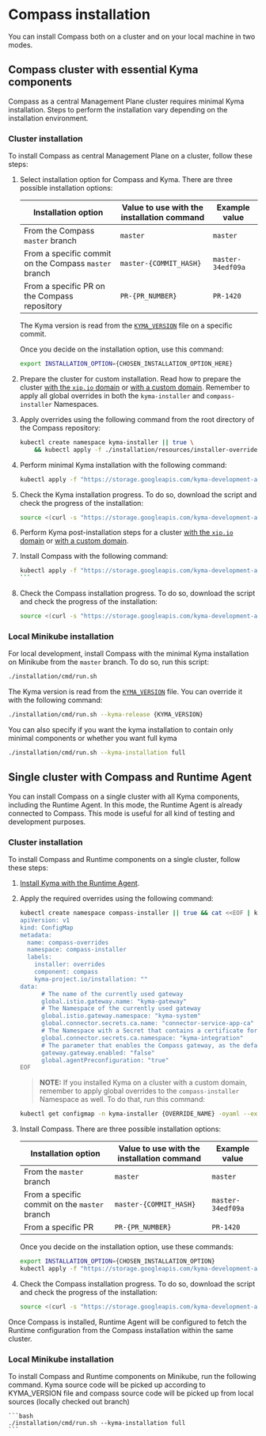 # Compass installation

You can install Compass both on a cluster and on your local machine in two modes.

## Compass cluster with essential Kyma components

Compass as a central Management Plane cluster requires minimal Kyma installation. Steps to perform the installation vary depending on the installation environment.

### Cluster installation

To install Compass as central Management Plane on a cluster, follow these steps:

1. Select installation option for Compass and Kyma. ​There are three possible installation options:

    | Installation option     	| Value to use with the installation command   	| Example value          	|
    |-------------------------	|-------------------	|-------------------------	|
    | From the Compass `master` branch 	| `master`          	| `master`                	|
    | From a specific commit on the Compass `master` branch 	| `master-{COMMIT_HASH}` 	| `master-34edf09a` 	|
    | From a specific PR on the Compass repository       	| `PR-{PR_NUMBER}`         	| `PR-1420`     	|

    The Kyma version is read from the [`KYMA_VERSION`](../../installation/resources/KYMA_VERSION) file on a specific commit.

    Once you decide on the installation option, use this command:

    ```bash
    export INSTALLATION_OPTION={CHOSEN_INSTALLATION_OPTION_HERE}
    ```
1. Prepare the cluster for custom installation. Read how to prepare the cluster [with the `xip.io` domain](https://kyma-project.io/docs/#installation-install-kyma-on-a-cluster-prepare-the-cluster) or [with a custom domain](https://kyma-project.io/docs/#installation-install-kyma-with-your-own-domain-prepare-the-cluster). Remember to apply all global overrides in both the `kyma-installer` and `compass-installer` Namespaces.
1. Apply overrides using the following command from the root directory of the Compass repository:

    ```bash
    kubectl create namespace kyma-installer || true \
        && kubectl apply -f ./installation/resources/installer-overrides-compass-gateway.yaml
    ```
1. Perform minimal Kyma installation with the following command:

    ```bash
    kubectl apply -f "https://storage.googleapis.com/kyma-development-artifacts/compass/${INSTALLATION_OPTION}/kyma-installer.yaml"
    ```
1. Check the Kyma installation progress. To do so, download the script and check the progress of the installation:
    
    ```bash
    source <(curl -s "https://storage.googleapis.com/kyma-development-artifacts/compass/${INSTALLATION_OPTION}/is-kyma-installed.sh")
    ```
1. Perform Kyma post-installation steps for a cluster [with the `xip.io` domain](https://kyma-project.io/docs/#installation-install-kyma-on-a-cluster-post-installation-steps) or [with a custom domain](https://kyma-project.io/docs/#installation-install-kyma-with-your-own-domain-configure-dns-for-the-cluster-load-balancer).
1. Install Compass with the following command: 

    ```bash
    kubectl apply -f "https://storage.googleapis.com/kyma-development-artifacts/compass/${INSTALLATION_OPTION}/compass-installer.yaml"
    ```​   
1. Check the Compass installation progress. To do so, download the script and check the progress of the installation:
   
     ```bash
    source <(curl -s "https://storage.googleapis.com/kyma-development-artifacts/compass/${INSTALLATION_OPTION}/is-installed.sh")
    ```

### Local Minikube installation

For local development, install Compass with the minimal Kyma installation on Minikube from the `master` branch. To do so, run this script:

```bash
./installation/cmd/run.sh
```

The Kyma version is read from the [`KYMA_VERSION`](../../installation/resources/KYMA_VERSION) file. You can override it with the following command:

```bash
./installation/cmd/run.sh --kyma-release {KYMA_VERSION}
```
You can also specify if you want the kyma installation to contain only minimal components or whether you want full kyma

```bash
./installation/cmd/run.sh --kyma-installation full
```

## Single cluster with Compass and Runtime Agent

You can install Compass on a single cluster with all Kyma components, including the Runtime Agent. In this mode, the Runtime Agent is already connected to Compass. This mode is useful for all kind of testing and development purposes.

### Cluster installation

To install Compass and Runtime components on a single cluster, follow these steps:

1. [Install Kyma with the Runtime Agent](https://kyma-project.io/docs/master/components/runtime-agent#installation-installation).
1. Apply the required overrides using the following command:

    ```bash
    kubectl create namespace compass-installer || true && cat <<EOF | kubectl apply -f -
    apiVersion: v1
    kind: ConfigMap
    metadata:
      name: compass-overrides
      namespace: compass-installer
      labels:
        installer: overrides
        component: compass
        kyma-project.io/installation: ""
    data:
          # The name of the currently used gateway
          global.istio.gateway.name: "kyma-gateway"
          # The Namespace of the currently used gateway
          global.istio.gateway.namespace: "kyma-system"
          global.connector.secrets.ca.name: "connector-service-app-ca"
          # The Namespace with a Secret that contains a certificate for the Connector Service
          global.connector.secrets.ca.namespace: "kyma-integration"
          # The parameter that enables the Compass gateway, as the default Kyma gateway is disabled in this installation mode
          gateway.gateway.enabled: "false"
          global.agentPreconfiguration: "true"
    EOF
    ```

    > **NOTE:** If you installed Kyma on a cluster with a custom domain, remember to apply global overrides to the `compass-installer` Namespace as well. To do that, run this command:

    ```bash
    kubectl get configmap -n kyma-installer {OVERRIDE_NAME} -oyaml --export | kubectl apply -n compass-installer -f -
    ```
1. Install Compass. ​There are three possible installation options:

    | Installation option     	| Value to use with the installation command   	| Example value          	|
    |-------------------------	|-------------------	|-------------------------	|
    | From the `master` branch 	| `master`          	| `master`                	|
    | From a specific commit on the `master` branch 	| `master-{COMMIT_HASH}` 	| `master-34edf09a` 	|
    | From a specific PR       	| `PR-{PR_NUMBER}`         	| `PR-1420`     	|

    Once you decide on the installation option, use these commands:
    
    ```bash
    export INSTALLATION_OPTION={CHOSEN_INSTALLATION_OPTION}
    kubectl apply -f "https://storage.googleapis.com/kyma-development-artifacts/compass/${INSTALLATION_OPTION}/compass-installer.yaml"
    ```
1. Check the Compass installation progress. To do so, download the script and check the progress of the installation:
    
    ```bash
    source <(curl -s "https://storage.googleapis.com/kyma-development-artifacts/compass/${INSTALLATION_OPTION}/is-installed.sh")
    ```

Once Compass is installed, Runtime Agent will be configured to fetch the Runtime configuration from the Compass installation within the same cluster.

### Local Minikube installation

To install Compass and Runtime components on Minikube, run the following command. Kyma source code will be picked up according to KYMA_VERSION file and compass source code will be picked up from local sources (locally checked out branch)

    ```bash
    ./installation/cmd/run.sh --kyma-installation full
    ```

